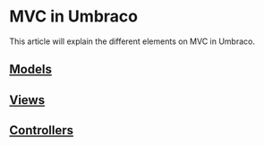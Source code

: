 # MVC in Umbraco

This article will explain the different elements on MVC in Umbraco.

## [Models](../../getting-started/managing-an-umbraco-project.md)

## [Views](https://github.com/sofietoft/UmbracoCMSDocs/tree/b77bff6924e1d306a5bdcb8920c8078bcf1b2b57/Articles/MVC-in-Umbraco/Views.md)

## [Controllers](https://github.com/sofietoft/UmbracoCMSDocs/tree/b77bff6924e1d306a5bdcb8920c8078bcf1b2b57/Articles/MVC-in-Umbraco/Controllers.md)

